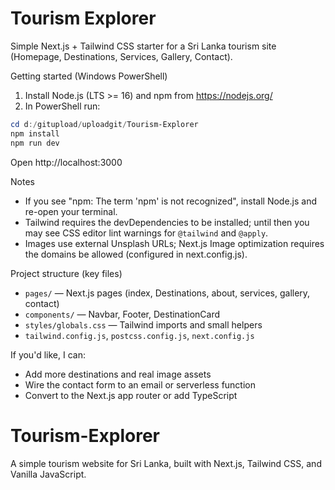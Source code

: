 # Tourism Explorer

Simple Next.js + Tailwind CSS starter for a Sri Lanka tourism site (Homepage, Destinations, Services, Gallery, Contact).

Getting started (Windows PowerShell)

1. Install Node.js (LTS >= 16) and npm from https://nodejs.org/
2. In PowerShell run:

```powershell
cd d:/gitupload/uploadgit/Tourism-Explorer
npm install
npm run dev
```

Open http://localhost:3000

Notes
- If you see "npm: The term 'npm' is not recognized", install Node.js and re-open your terminal.
- Tailwind requires the devDependencies to be installed; until then you may see CSS editor lint warnings for `@tailwind` and `@apply`.
- Images use external Unsplash URLs; Next.js Image optimization requires the domains be allowed (configured in next.config.js).

Project structure (key files)
- `pages/` — Next.js pages (index, Destinations, about, services, gallery, contact)
- `components/` — Navbar, Footer, DestinationCard
- `styles/globals.css` — Tailwind imports and small helpers
- `tailwind.config.js`, `postcss.config.js`, `next.config.js`

If you'd like, I can:
- Add more destinations and real image assets
- Wire the contact form to an email or serverless function
- Convert to the Next.js app router or add TypeScript
# Tourism-Explorer
A simple tourism website for Sri Lanka, built with Next.js, Tailwind CSS, and Vanilla JavaScript.
